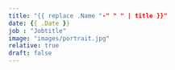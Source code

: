 ```yaml
---
title: "{{ replace .Name "-" " " | title }}"
date: {{ .Date }}
job : "Jobtitle"
image: "images/portrait.jpg"
relative: true
draft: false
---
```

